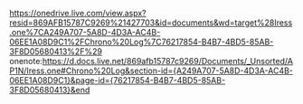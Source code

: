 ﻿https://onedrive.live.com/view.aspx?resid=869AFB15787C9269%21427703&id=documents&wd=target%28Iress.one%7CA249A707-5A8D-4D3A-AC4B-06EE1A08D9C1%2FChrono%20Log%7C76217854-B4B7-4BD5-85AB-3F8D05680413%2F%29
onenote:https://d.docs.live.net/869afb15787c9269/Documents/_Unsorted/AP1N/Iress.one#Chrono%20Log&section-id={A249A707-5A8D-4D3A-AC4B-06EE1A08D9C1}&page-id={76217854-B4B7-4BD5-85AB-3F8D05680413}&end